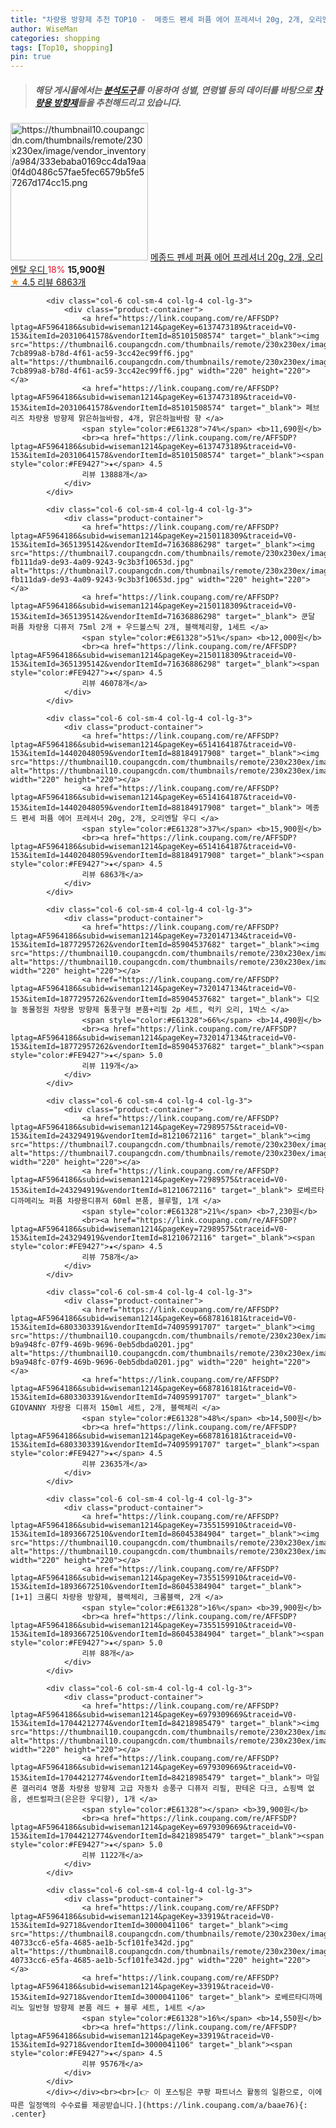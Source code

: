 ```yaml
---
title: "차량용 방향제 추천 TOP10 -  메종드 펜세 퍼퓸 에어 프레셔너 20g, 2개, 오리엔탈 우디 "
author: WiseMan
categories: shopping
tags: [Top10, shopping]
pin: true
---
```


> ##### 해당 게시물에서는 [**분석도구**](https://itemscout.io/)를 이용하여 **성별**, **연령별** 등의 데이터를 바탕으로 [**차량용 방향제**](https://link.coupang.com/a/baae76)들을 추천해드리고 있습니다.
<div class="container"><div class="row">
            <div class="col-6 col-sm-4 col-lg-4 col-lg-3">
                <div class="product-container">
                    <a href="https://link.coupang.com/re/AFFSDP?lptag=AF5964186&subid=wiseman1214&pageKey=6514164187&traceid=V0-153&itemId=14402048059&vendorItemId=88184917908" target="_blank"><img src="https://thumbnail10.coupangcdn.com/thumbnails/remote/230x230ex/image/vendor_inventory/a984/333ebaba0169cc4da19aa0f4d0486c57fae5fec6579b5fe57267d174cc15.png" alt="https://thumbnail10.coupangcdn.com/thumbnails/remote/230x230ex/image/vendor_inventory/a984/333ebaba0169cc4da19aa0f4d0486c57fae5fec6579b5fe57267d174cc15.png" width="220" height="220"></a>
                    <a href="https://link.coupang.com/re/AFFSDP?lptag=AF5964186&subid=wiseman1214&pageKey=6514164187&traceid=V0-153&itemId=14402048059&vendorItemId=88184917908" target="_blank"> 메종드 펜세 퍼퓸 에어 프레셔너 20g, 2개, 오리엔탈 우디 </a>
                    <span style="color:#E61328">18%</span> <b>15,900원</b>
                    <br><a href="https://link.coupang.com/re/AFFSDP?lptag=AF5964186&subid=wiseman1214&pageKey=6514164187&traceid=V0-153&itemId=14402048059&vendorItemId=88184917908" target="_blank"><span style="color:#FE9427">★</span> 4.5
                    리뷰 6863개</a>
                </div>
            </div>
            
            <div class="col-6 col-sm-4 col-lg-4 col-lg-3">
                <div class="product-container">
                    <a href="https://link.coupang.com/re/AFFSDP?lptag=AF5964186&subid=wiseman1214&pageKey=6137473189&traceid=V0-153&itemId=20310641578&vendorItemId=85101508574" target="_blank"><img src="https://thumbnail6.coupangcdn.com/thumbnails/remote/230x230ex/image/retail/images/2097022700156146-7cb899a8-b78d-4f61-ac59-3cc42ec99ff6.jpg" alt="https://thumbnail6.coupangcdn.com/thumbnails/remote/230x230ex/image/retail/images/2097022700156146-7cb899a8-b78d-4f61-ac59-3cc42ec99ff6.jpg" width="220" height="220"></a>
                    <a href="https://link.coupang.com/re/AFFSDP?lptag=AF5964186&subid=wiseman1214&pageKey=6137473189&traceid=V0-153&itemId=20310641578&vendorItemId=85101508574" target="_blank"> 페브리즈 차량용 방향제 맑은하늘바람, 4개, 맑은하늘바람 향 </a>
                    <span style="color:#E61328">74%</span> <b>11,690원</b>
                    <br><a href="https://link.coupang.com/re/AFFSDP?lptag=AF5964186&subid=wiseman1214&pageKey=6137473189&traceid=V0-153&itemId=20310641578&vendorItemId=85101508574" target="_blank"><span style="color:#FE9427">★</span> 4.5
                    리뷰 13888개</a>
                </div>
            </div>
            
            <div class="col-6 col-sm-4 col-lg-4 col-lg-3">
                <div class="product-container">
                    <a href="https://link.coupang.com/re/AFFSDP?lptag=AF5964186&subid=wiseman1214&pageKey=2150118309&traceid=V0-153&itemId=3651395142&vendorItemId=71636886298" target="_blank"><img src="https://thumbnail7.coupangcdn.com/thumbnails/remote/230x230ex/image/retail/images/8486701190737661-fb111da9-de93-4a09-9243-9c3b3f10653d.jpg" alt="https://thumbnail7.coupangcdn.com/thumbnails/remote/230x230ex/image/retail/images/8486701190737661-fb111da9-de93-4a09-9243-9c3b3f10653d.jpg" width="220" height="220"></a>
                    <a href="https://link.coupang.com/re/AFFSDP?lptag=AF5964186&subid=wiseman1214&pageKey=2150118309&traceid=V0-153&itemId=3651395142&vendorItemId=71636886298" target="_blank"> 쿤달 퍼퓸 차량용 디퓨저 75ml 2개 + 우드볼스틱 2개, 블랙체리향, 1세트 </a>
                    <span style="color:#E61328">51%</span> <b>12,000원</b>
                    <br><a href="https://link.coupang.com/re/AFFSDP?lptag=AF5964186&subid=wiseman1214&pageKey=2150118309&traceid=V0-153&itemId=3651395142&vendorItemId=71636886298" target="_blank"><span style="color:#FE9427">★</span> 4.5
                    리뷰 46078개</a>
                </div>
            </div>
            
            <div class="col-6 col-sm-4 col-lg-4 col-lg-3">
                <div class="product-container">
                    <a href="https://link.coupang.com/re/AFFSDP?lptag=AF5964186&subid=wiseman1214&pageKey=6514164187&traceid=V0-153&itemId=14402048059&vendorItemId=88184917908" target="_blank"><img src="https://thumbnail10.coupangcdn.com/thumbnails/remote/230x230ex/image/vendor_inventory/a984/333ebaba0169cc4da19aa0f4d0486c57fae5fec6579b5fe57267d174cc15.png" alt="https://thumbnail10.coupangcdn.com/thumbnails/remote/230x230ex/image/vendor_inventory/a984/333ebaba0169cc4da19aa0f4d0486c57fae5fec6579b5fe57267d174cc15.png" width="220" height="220"></a>
                    <a href="https://link.coupang.com/re/AFFSDP?lptag=AF5964186&subid=wiseman1214&pageKey=6514164187&traceid=V0-153&itemId=14402048059&vendorItemId=88184917908" target="_blank"> 메종드 펜세 퍼퓸 에어 프레셔너 20g, 2개, 오리엔탈 우디 </a>
                    <span style="color:#E61328">37%</span> <b>15,900원</b>
                    <br><a href="https://link.coupang.com/re/AFFSDP?lptag=AF5964186&subid=wiseman1214&pageKey=6514164187&traceid=V0-153&itemId=14402048059&vendorItemId=88184917908" target="_blank"><span style="color:#FE9427">★</span> 4.5
                    리뷰 6863개</a>
                </div>
            </div>
            
            <div class="col-6 col-sm-4 col-lg-4 col-lg-3">
                <div class="product-container">
                    <a href="https://link.coupang.com/re/AFFSDP?lptag=AF5964186&subid=wiseman1214&pageKey=7320147134&traceid=V0-153&itemId=18772957262&vendorItemId=85904537682" target="_blank"><img src="https://thumbnail10.coupangcdn.com/thumbnails/remote/230x230ex/image/vendor_inventory/e058/44d7e85f751b5870bc6f5e39685295e1a1e26c10b4f51933a061f837ad2c.jpg" alt="https://thumbnail10.coupangcdn.com/thumbnails/remote/230x230ex/image/vendor_inventory/e058/44d7e85f751b5870bc6f5e39685295e1a1e26c10b4f51933a061f837ad2c.jpg" width="220" height="220"></a>
                    <a href="https://link.coupang.com/re/AFFSDP?lptag=AF5964186&subid=wiseman1214&pageKey=7320147134&traceid=V0-153&itemId=18772957262&vendorItemId=85904537682" target="_blank"> 디오늘 동물정원 차량용 방향제 통풍구형 본품+리필 2p 세트, 럭키 오리, 1박스 </a>
                    <span style="color:#E61328">66%</span> <b>14,490원</b>
                    <br><a href="https://link.coupang.com/re/AFFSDP?lptag=AF5964186&subid=wiseman1214&pageKey=7320147134&traceid=V0-153&itemId=18772957262&vendorItemId=85904537682" target="_blank"><span style="color:#FE9427">★</span> 5.0
                    리뷰 119개</a>
                </div>
            </div>
            
            <div class="col-6 col-sm-4 col-lg-4 col-lg-3">
                <div class="product-container">
                    <a href="https://link.coupang.com/re/AFFSDP?lptag=AF5964186&subid=wiseman1214&pageKey=72989575&traceid=V0-153&itemId=243294919&vendorItemId=81210672116" target="_blank"><img src="https://thumbnail7.coupangcdn.com/thumbnails/remote/230x230ex/image/vendor_inventory/84e1/03fd471fc6f15a5316890cbd039fb230302231e07eca9a202bbb3fed2431.jpeg" alt="https://thumbnail7.coupangcdn.com/thumbnails/remote/230x230ex/image/vendor_inventory/84e1/03fd471fc6f15a5316890cbd039fb230302231e07eca9a202bbb3fed2431.jpeg" width="220" height="220"></a>
                    <a href="https://link.coupang.com/re/AFFSDP?lptag=AF5964186&subid=wiseman1214&pageKey=72989575&traceid=V0-153&itemId=243294919&vendorItemId=81210672116" target="_blank"> 로베르타디까메리노 퍼퓸 차량용디퓨저 60ml 본품, 블루펄, 1개 </a>
                    <span style="color:#E61328">21%</span> <b>7,230원</b>
                    <br><a href="https://link.coupang.com/re/AFFSDP?lptag=AF5964186&subid=wiseman1214&pageKey=72989575&traceid=V0-153&itemId=243294919&vendorItemId=81210672116" target="_blank"><span style="color:#FE9427">★</span> 4.5
                    리뷰 758개</a>
                </div>
            </div>
            
            <div class="col-6 col-sm-4 col-lg-4 col-lg-3">
                <div class="product-container">
                    <a href="https://link.coupang.com/re/AFFSDP?lptag=AF5964186&subid=wiseman1214&pageKey=6687816181&traceid=V0-153&itemId=6803303391&vendorItemId=74095991707" target="_blank"><img src="https://thumbnail10.coupangcdn.com/thumbnails/remote/230x230ex/image/retail/images/8487452483707258-b9a948fc-07f9-469b-9696-0eb5dbda0201.jpg" alt="https://thumbnail10.coupangcdn.com/thumbnails/remote/230x230ex/image/retail/images/8487452483707258-b9a948fc-07f9-469b-9696-0eb5dbda0201.jpg" width="220" height="220"></a>
                    <a href="https://link.coupang.com/re/AFFSDP?lptag=AF5964186&subid=wiseman1214&pageKey=6687816181&traceid=V0-153&itemId=6803303391&vendorItemId=74095991707" target="_blank"> GIOVANNY 차량용 디퓨저 150ml 세트, 2개, 블랙체리 </a>
                    <span style="color:#E61328">48%</span> <b>14,500원</b>
                    <br><a href="https://link.coupang.com/re/AFFSDP?lptag=AF5964186&subid=wiseman1214&pageKey=6687816181&traceid=V0-153&itemId=6803303391&vendorItemId=74095991707" target="_blank"><span style="color:#FE9427">★</span> 4.5
                    리뷰 23635개</a>
                </div>
            </div>
            
            <div class="col-6 col-sm-4 col-lg-4 col-lg-3">
                <div class="product-container">
                    <a href="https://link.coupang.com/re/AFFSDP?lptag=AF5964186&subid=wiseman1214&pageKey=7355159910&traceid=V0-153&itemId=18936672510&vendorItemId=86045384904" target="_blank"><img src="https://thumbnail10.coupangcdn.com/thumbnails/remote/230x230ex/image/vendor_inventory/0f2b/c4e3ff476a9d4703f7eab213b6663a74a440c435ac534364d91eb5153ec6.png" alt="https://thumbnail10.coupangcdn.com/thumbnails/remote/230x230ex/image/vendor_inventory/0f2b/c4e3ff476a9d4703f7eab213b6663a74a440c435ac534364d91eb5153ec6.png" width="220" height="220"></a>
                    <a href="https://link.coupang.com/re/AFFSDP?lptag=AF5964186&subid=wiseman1214&pageKey=7355159910&traceid=V0-153&itemId=18936672510&vendorItemId=86045384904" target="_blank"> [1+1] 크롬디 차량용 방향제, 블랙체리, 크롬블랙, 2개 </a>
                    <span style="color:#E61328">16%</span> <b>39,900원</b>
                    <br><a href="https://link.coupang.com/re/AFFSDP?lptag=AF5964186&subid=wiseman1214&pageKey=7355159910&traceid=V0-153&itemId=18936672510&vendorItemId=86045384904" target="_blank"><span style="color:#FE9427">★</span> 5.0
                    리뷰 88개</a>
                </div>
            </div>
            
            <div class="col-6 col-sm-4 col-lg-4 col-lg-3">
                <div class="product-container">
                    <a href="https://link.coupang.com/re/AFFSDP?lptag=AF5964186&subid=wiseman1214&pageKey=6979309669&traceid=V0-153&itemId=17044212774&vendorItemId=84218985479" target="_blank"><img src="https://thumbnail10.coupangcdn.com/thumbnails/remote/230x230ex/image/vendor_inventory/ec47/be4df55b84d2fdd44c46b0f0a404a9a22c98e85b5b955601636d47d56b93.jpg" alt="https://thumbnail10.coupangcdn.com/thumbnails/remote/230x230ex/image/vendor_inventory/ec47/be4df55b84d2fdd44c46b0f0a404a9a22c98e85b5b955601636d47d56b93.jpg" width="220" height="220"></a>
                    <a href="https://link.coupang.com/re/AFFSDP?lptag=AF5964186&subid=wiseman1214&pageKey=6979309669&traceid=V0-153&itemId=17044212774&vendorItemId=84218985479" target="_blank"> 마일론 갤러리4 명품 차량용 방향제 고급 자동차 송풍구 디퓨저 리필, 판테온 다크, 쇼핑백 없음, 센트럴파크(은은한 우디향), 1개 </a>
                    <span style="color:#E61328"></span> <b>39,900원</b>
                    <br><a href="https://link.coupang.com/re/AFFSDP?lptag=AF5964186&subid=wiseman1214&pageKey=6979309669&traceid=V0-153&itemId=17044212774&vendorItemId=84218985479" target="_blank"><span style="color:#FE9427">★</span> 5.0
                    리뷰 1122개</a>
                </div>
            </div>
            
            <div class="col-6 col-sm-4 col-lg-4 col-lg-3">
                <div class="product-container">
                    <a href="https://link.coupang.com/re/AFFSDP?lptag=AF5964186&subid=wiseman1214&pageKey=33919&traceid=V0-153&itemId=92718&vendorItemId=3000041106" target="_blank"><img src="https://thumbnail8.coupangcdn.com/thumbnails/remote/230x230ex/image/retail/images/1171396789894486-40733cc6-e5fa-4685-ae1b-5cf101fe342d.jpg" alt="https://thumbnail8.coupangcdn.com/thumbnails/remote/230x230ex/image/retail/images/1171396789894486-40733cc6-e5fa-4685-ae1b-5cf101fe342d.jpg" width="220" height="220"></a>
                    <a href="https://link.coupang.com/re/AFFSDP?lptag=AF5964186&subid=wiseman1214&pageKey=33919&traceid=V0-153&itemId=92718&vendorItemId=3000041106" target="_blank"> 로베르타디까메리노 일반형 방향제 본품 레드 + 블루 세트, 1세트 </a>
                    <span style="color:#E61328">16%</span> <b>14,550원</b>
                    <br><a href="https://link.coupang.com/re/AFFSDP?lptag=AF5964186&subid=wiseman1214&pageKey=33919&traceid=V0-153&itemId=92718&vendorItemId=3000041106" target="_blank"><span style="color:#FE9427">★</span> 4.5
                    리뷰 9576개</a>
                </div>
            </div>
            </div></div><br><br>[👉 이 포스팅은 쿠팡 파트너스 활동의 일환으로, 이에 따른 일정액의 수수료를 제공받습니다.](https://link.coupang.com/a/baae76){: .center}